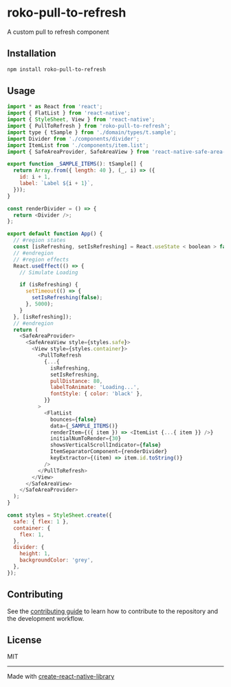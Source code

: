 # roko-pull-to-refresh

A custom pull to refresh component

## Installation

```sh
npm install roko-pull-to-refresh
```

## Usage

```js
import * as React from 'react';
import { FlatList } from 'react-native';
import { StyleSheet, View } from 'react-native';
import { PullToRefresh } from 'roko-pull-to-refresh';
import type { tSample } from './domain/types/t.sample';
import Divider from './components/divider';
import ItemList from './components/item.list';
import { SafeAreaProvider, SafeAreaView } from 'react-native-safe-area-context';

export function _SAMPLE_ITEMS(): tSample[] {
  return Array.from({ length: 40 }, (_, i) => ({
    id: i + 1,
    label: `Label ${i + 1}`,
  }));
}

const renderDivider = () => {
  return <Divider />;
};

export default function App() {
  // #region states
  const [isRefreshing, setIsRefreshing] = React.useState < boolean > false;
  // #endregion
  // #region effects
  React.useEffect(() => {
    // Simulate Loading

    if (isRefreshing) {
      setTimeout(() => {
        setIsRefreshing(false);
      }, 5000);
    }
  }, [isRefreshing]);
  // #endregion
  return (
    <SafeAreaProvider>
      <SafeAreaView style={styles.safe}>
        <View style={styles.container}>
          <PullToRefresh
            {...{
              isRefreshing,
              setIsRefreshing,
              pullDistance: 80,
              labelToAnimate: 'Loading...',
              fontStyle: { color: 'black' },
            }}
          >
            <FlatList
              bounces={false}
              data={_SAMPLE_ITEMS()}
              renderItem={({ item }) => <ItemList {...{ item }} />}
              initialNumToRender={30}
              showsVerticalScrollIndicator={false}
              ItemSeparatorComponent={renderDivider}
              keyExtractor={(item) => item.id.toString()}
            />
          </PullToRefresh>
        </View>
      </SafeAreaView>
    </SafeAreaProvider>
  );
}

const styles = StyleSheet.create({
  safe: { flex: 1 },
  container: {
    flex: 1,
  },
  divider: {
    height: 1,
    backgroundColor: 'grey',
  },
});
```

## Contributing

See the [contributing guide](CONTRIBUTING.md) to learn how to contribute to the repository and the development workflow.

## License

MIT

---

Made with [create-react-native-library](https://github.com/callstack/react-native-builder-bob)
